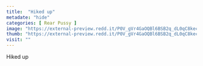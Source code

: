 ```yaml
---
title:  "Hiked up"
metadate: "hide"
categories: [ Rear Pussy ]
image: "https://external-preview.redd.it/P0V_gVr4GaOQBl6BSB2q_dL0qC8kecaoWySqB_SHPDo.jpg?auto=webp&s=f452aa33173f21c7141931429eac9ad531b58dfb"
thumb: "https://external-preview.redd.it/P0V_gVr4GaOQBl6BSB2q_dL0qC8kecaoWySqB_SHPDo.jpg?width=960&crop=smart&auto=webp&s=9e54ce75cdb05a66d574772b576c7dd31bd097cc"
visit: ""
---
```

Hiked up
